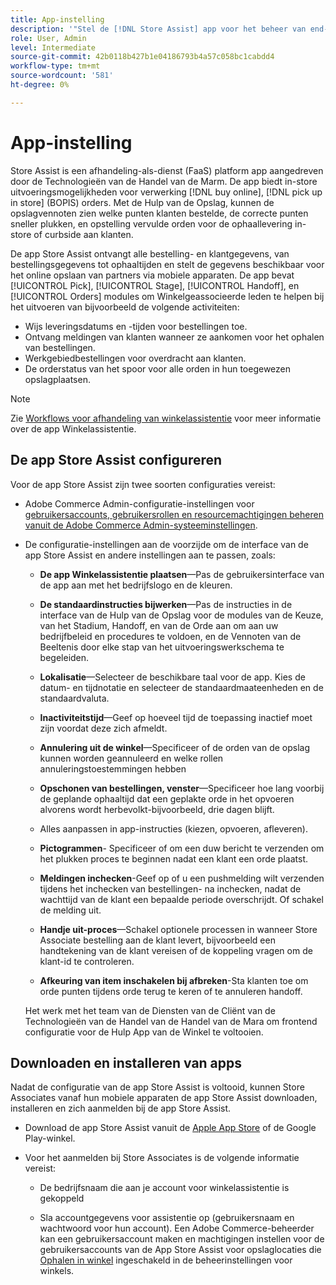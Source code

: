 ```yaml
---
title: App-instelling
description: '"Stel de [!DNL Store Assist] app voor het beheer van end-to-end workflows voor de afhandeling van winkels en processen voor het online kopen van orders." '
role: User, Admin
level: Intermediate
source-git-commit: 42b0118b427b1e04186793b4a57c058bc1cabdd4
workflow-type: tm+mt
source-wordcount: '581'
ht-degree: 0%

---
```



# App-instelling

Store Assist is een afhandeling-als-dienst (FaaS) platform app aangedreven door de Technologieën van de Handel van de Marm. De app biedt in-store uitvoeringsmogelijkheden voor verwerking [!DNL buy online], [!DNL pick up in store] (BOPIS) orders.  Met de Hulp van de Opslag, kunnen de opslagvennoten zien welke punten klanten bestelde, de correcte punten sneller plukken, en opstelling vervulde orden voor de ophaallevering in-store of curbside aan klanten.

De app Store Assist ontvangt alle bestelling- en klantgegevens, van bestellingsgegevens tot ophaaltijden en stelt de gegevens beschikbaar voor het online opslaan van partners via mobiele apparaten. De app bevat [!UICONTROL Pick], [!UICONTROL Stage], [!UICONTROL Handoff], en [!UICONTROL Orders] modules om Winkelgeassocieerde leden te helpen bij het uitvoeren van bijvoorbeeld de volgende activiteiten:

- Wijs leveringsdatums en -tijden voor bestellingen toe.
- Ontvang meldingen van klanten wanneer ze aankomen voor het ophalen van bestellingen.
- Werkgebiedbestellingen voor overdracht aan klanten.
- De orderstatus van het spoor voor alle orden in hun toegewezen opslagplaatsen.

>[!NOTE]
>
>Zie [Workflows voor afhandeling van winkelassistentie](store-assist-modules.md) voor meer informatie over de app Winkelassistentie.

## De app Store Assist configureren

Voor de app Store Assist zijn twee soorten configuraties vereist:

- Adobe Commerce Admin-configuratie-instellingen voor [gebruikersaccounts, gebruikersrollen en resourcemachtigingen beheren vanuit de Adobe Commerce Admin-systeeminstellingen](user-setup.md).

- De configuratie-instellingen aan de voorzijde om de interface van de app Store Assist en andere instellingen aan te passen, zoals:

   - **De app Winkelassistentie plaatsen**—Pas de gebruikersinterface van de app aan met het bedrijfslogo en de kleuren.

   - **De standaardinstructies bijwerken**—Pas de instructies in de interface van de Hulp van de Opslag voor de modules van de Keuze, van het Stadium, Handoff, en van de Orde aan om aan uw bedrijfbeleid en procedures te voldoen, en de Vennoten van de Beeltenis door elke stap van het uitvoeringswerkschema te begeleiden.

   - **Lokalisatie**—Selecteer de beschikbare taal voor de app. Kies de datum- en tijdnotatie en selecteer de standaardmaateenheden en de standaardvaluta.

   - **Inactiviteitstijd**—Geef op hoeveel tijd de toepassing inactief moet zijn voordat deze zich afmeldt.

   - **Annulering uit de winkel**—Specificeer of de orden van de opslag kunnen worden geannuleerd en welke rollen annuleringstoestemmingen hebben

   - **Opschonen van bestellingen, venster**—Specificeer hoe lang voorbij de geplande ophaaltijd dat een geplakte orde in het opvoeren alvorens wordt herbevolkt-bijvoorbeeld, drie dagen blijft.

   - Alles aanpassen in app-instructies (kiezen, opvoeren, afleveren).

   - **Pictogrammen**- Specificeer of om een duw bericht te verzenden om het plukken proces te beginnen nadat een klant een orde plaatst.

   - **Meldingen inchecken**-Geef op of u een pushmelding wilt verzenden tijdens het inchecken van bestellingen- na inchecken, nadat de wachttijd van de klant een bepaalde periode overschrijdt. Of schakel de melding uit.

   - **Handje uit-proces**—Schakel optionele processen in wanneer Store Associate bestelling aan de klant levert, bijvoorbeeld een handtekening van de klant vereisen of de koppeling vragen om de klant-id te controleren.

   - **Afkeuring van item inschakelen bij afbreken**-Sta klanten toe om orde punten tijdens orde terug te keren of te annuleren handoff.

   Het werk met het team van de Diensten van de Cliënt van de Technologieën van de Handel van de Handel van de Mara om frontend configuratie voor de Hulp App van de Winkel te voltooien.

## Downloaden en installeren van apps

Nadat de configuratie van de app Store Assist is voltooid, kunnen Store Associates vanaf hun mobiele apparaten de app Store Assist downloaden, installeren en zich aanmelden bij de app Store Assist.

- Download de app Store Assist vanuit de [Apple App Store](https://apps.apple.com/us/app/store-assist-by-walmart/id16092815390) of de Google Play-winkel.

- Voor het aanmelden bij Store Associates is de volgende informatie vereist:

   - De bedrijfsnaam die aan je account voor winkelassistentie is gekoppeld

   - Sla accountgegevens voor assistentie op (gebruikersnaam en wachtwoord voor hun account).
   Een Adobe Commerce-beheerder kan een gebruikersaccount maken en machtigingen instellen voor de gebruikersaccounts van de App Store Assist voor opslaglocaties die [Ophalen in winkel](merchant-store-configuration.md#pickup-location-configuration) ingeschakeld in de beheerinstellingen voor winkels.

